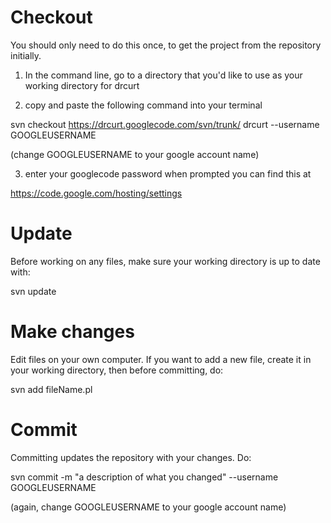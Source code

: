 # Checkout #

You should only need to do this once, to get the project from the repository initially.

1. In the command line, go to a directory that you'd like to use as your working directory for drcurt

2. copy and paste the following command into your terminal

svn checkout https://drcurt.googlecode.com/svn/trunk/ drcurt --username GOOGLEUSERNAME

(change GOOGLEUSERNAME to your google account name)

3. enter your googlecode password when prompted
you can find this at

https://code.google.com/hosting/settings

# Update #

Before working on any files, make sure your working directory is up to date with:

svn update

# Make changes #

Edit files on your own computer. If you want to add a new file, create it in your working directory, then before committing, do:

svn add fileName.pl

# Commit #

Committing updates the repository with your changes. Do:

svn commit -m "a description of what you changed" --username GOOGLEUSERNAME

(again, change GOOGLEUSERNAME to your google account name)